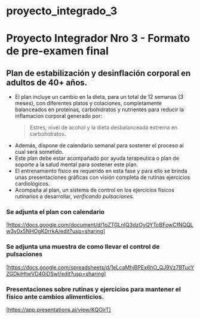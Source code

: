 # proyecto_integrado_3
# Proyecto Integrador Nro 3 - Formato de pre-examen final

## Plan de estabilización y desinflación corporal en adultos de 40+ años.

* El plan incluye un cambio en la dieta, para un total de 12 semanas (3 meses), con diferentes platos y colaciones, completamente balanceados en proteínas, carbohidratos y nutrientes para reducir la inflamacion corporal generado por:
  > Estres, nivel de acohol y la dieta desbalanceada extrema en carbohidratos.
* Además, dispone de calendario semanal para sostener el proceso al cual será sometido.
* Este plan debe estar acompañado por ayuda terapeutica o plan de soporte a la salud mental para sostener este plan.
* El entrenamiento físico es requerido en esta fase y para ello se brinda unas presentaciones gráficas con visión completa de rutinas ejercicios cardiológicos.
* Acompaña al plan, un sistema de control en los ejercicios físicos rutinarios a desarrollar, _verificando pulsaciones_.

### Se adjunta el plan  con calendario
[https://docs.google.com/document/d/1oZTGLnIQ3dzOyQYTcBFowCfNQQLw3y0x5NHOgK0rrkA/edit?usp=sharing]

### Se adjunta una muestra de como llevar el control de pulsaciones
[https://docs.google.com/spreadsheets/d/1eLcaMhjBPEx6hO_QJ9Vz7BTucYZGDkiHtwVD40iDSwI/edit?usp=sharing]

### Presentaciones sobre rutinas y ejercicios para mantener el físico ante cambios alimenticios.
[https://app.presentations.ai/view/KQOirT]
